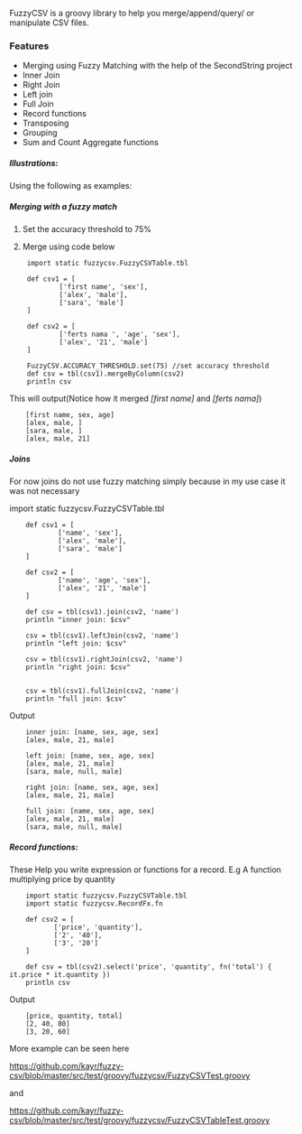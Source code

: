 FuzzyCSV is a groovy library to help you merge/append/query/ or manipulate CSV files.

### Features
 * Merging using Fuzzy Matching with the help of the SecondString project
 * Inner Join
 * Right Join
 * Left join
 * Full Join
 * Record functions
 * Transposing
 * Grouping
 * Sum and Count Aggregate functions

##### Illustrations:

Using the following as examples:



##### Merging with a fuzzy match
1. Set the accuracy threshold to 75%
2. Merge using code below

        import static fuzzycsv.FuzzyCSVTable.tbl

        def csv1 = [
                ['first name', 'sex'],
                ['alex', 'male'],
                ['sara', 'male']
        ]

        def csv2 = [
                ['ferts nama ', 'age', 'sex'],
                ['alex', '21', 'male']
        ]

        FuzzyCSV.ACCURACY_THRESHOLD.set(75) //set accuracy threshold
        def csv = tbl(csv1).mergeByColumn(csv2)
        println csv
     
This will output(Notice how it merged *[first name]* and *[ferts nama]*)

        [first name, sex, age]
        [alex, male, ]
        [sara, male, ]
        [alex, male, 21]

##### Joins

For now joins do not use fuzzy matching simply because in my use case it was not necessary

import static fuzzycsv.FuzzyCSVTable.tbl

        def csv1 = [
                ['name', 'sex'],
                ['alex', 'male'],
                ['sara', 'male']
        ]

        def csv2 = [
                ['name', 'age', 'sex'],
                ['alex', '21', 'male']
        ]

        def csv = tbl(csv1).join(csv2, 'name')
        println "inner join: $csv"

        csv = tbl(csv1).leftJoin(csv2, 'name')
        println "left join: $csv"

        csv = tbl(csv1).rightJoin(csv2, 'name')
        println "right join: $csv"


        csv = tbl(csv1).fullJoin(csv2, 'name')
        println "full join: $csv"

Output

        inner join: [name, sex, age, sex]
        [alex, male, 21, male]

        left join: [name, sex, age, sex]
        [alex, male, 21, male]
        [sara, male, null, male]

        right join: [name, sex, age, sex]
        [alex, male, 21, male]

        full join: [name, sex, age, sex]
        [alex, male, 21, male]
        [sara, male, null, male]

##### Record functions:

These Help you write expression or functions for a record. E.g A function multiplying price by quantity

        import static fuzzycsv.FuzzyCSVTable.tbl
        import static fuzzycsv.RecordFx.fn

        def csv2 = [
               ['price', 'quantity'],
               ['2', '40'],
               ['3', '20']
        ]

        def csv = tbl(csv2).select('price', 'quantity', fn('total') { it.price * it.quantity })
        println csv

Output

        [price, quantity, total]
        [2, 40, 80]
        [3, 20, 60]


More example can be seen here

https://github.com/kayr/fuzzy-csv/blob/master/src/test/groovy/fuzzycsv/FuzzyCSVTest.groovy

and

https://github.com/kayr/fuzzy-csv/blob/master/src/test/groovy/fuzzycsv/FuzzyCSVTableTest.groovy










